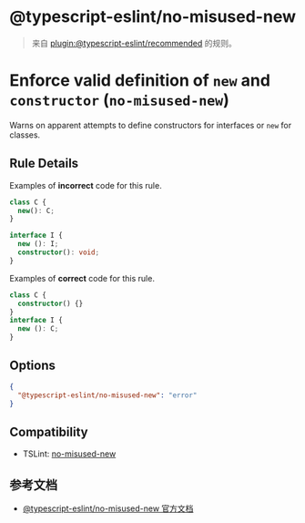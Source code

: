 # @typescript-eslint/no-misused-new

> 来自 [plugin:@typescript-eslint/recommended](https://www.npmjs.com/package/@typescript-eslint/eslint-plugin) 的规则。

# Enforce valid definition of `new` and `constructor` (`no-misused-new`)

Warns on apparent attempts to define constructors for interfaces or `new` for classes.

## Rule Details

Examples of **incorrect** code for this rule.

```ts
class C {
  new(): C;
}

interface I {
  new (): I;
  constructor(): void;
}
```

Examples of **correct** code for this rule.

```ts
class C {
  constructor() {}
}
interface I {
  new (): C;
}
```

## Options

```json
{
  "@typescript-eslint/no-misused-new": "error"
}
```

## Compatibility

- TSLint: [no-misused-new](https://palantir.github.io/tslint/rules/no-misused-new/)

## 参考文档

- [@typescript-eslint/no-misused-new 官方文档](https://github.com/typescript-eslint/typescript-eslint/blob/HEAD/packages/eslint-plugin/docs/rules/no-misused-new.md)
